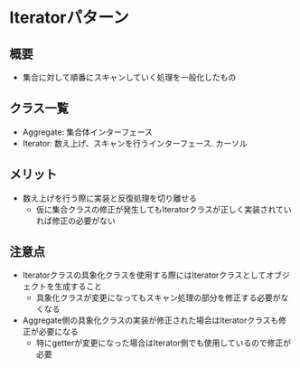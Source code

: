 # Iteratorパターン

## 概要

- 集合に対して順番にスキャンしていく処理を一般化したもの


## クラス一覧

- Aggregate: 集合体インターフェース
- Iterator: 数え上げ、スキャンを行うインターフェース. カーソル

## メリット

- 数え上げを行う際に実装と反復処理を切り離せる
  - 仮に集合クラスの修正が発生してもIteratorクラスが正しく実装されていれば修正の必要がない

## 注意点

- Iteratorクラスの具象化クラスを使用する際にはIteratorクラスとしてオブジェクトを生成すること
  - 具象化クラスが変更になってもスキャン処理の部分を修正する必要がなくなる
- Aggregate側の具象化クラスの実装が修正された場合はIteratorクラスも修正が必要になる
  - 特にgetterが変更になった場合はIterator側でも使用しているので修正が必要